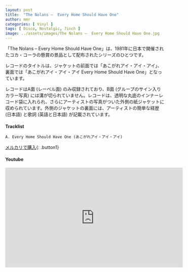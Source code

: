 ```yaml
---
layout: post
title:  "The Nolans –  Every Home Should Have One"
author: mmr
categories: [ Vinyl ]
tags: [ Disco, Nostalgic, 7inch ]
image: ../assets/images/The Nolans –  Every Home Should Have One.jpg
---
```


「The Nolans –  Every Home Should Have One」は、1981年に日本で開催されたコカ・コーラの懸賞の景品として配布されたシリーズのひとつです。

レコードのタイトルは、ジャケットの前面では「あこがれアイ・アイ・アイ」、裏面では「あこがれアイ・アイ・アイ Every Home Should Have One」となっています。

レコードはA面 (レーベル面) のみ収録されており、B面 (グループのサイン入りカラー写真) には溝が切られていません。レコードは、透明な丸底のインナーレコード袋に入れられ、さらにアーティストの写真がついた外側の紙ジャケットに収められています。外側のジャケットの裏面には、アーティストの簡単な経歴 (日本語) と歌詞 (英語と日本語) が記載されています。

#### Tracklist
```md
A. Every Home Should Have One (あこがれアイ・アイ・アイ)
```

[メルカリで購入](https://jp.mercari.com/item/m72093615038?afid=6142608987){: .button1}

#### Youtube
<iframe width="560" height="315" src="https://www.youtube.com/embed/S_5RIEiOm-k?si=rGc_1OAh0z98dJ4L" title="YouTube video player" frameborder="0" allow="accelerometer; autoplay; clipboard-write; encrypted-media; gyroscope; picture-in-picture; web-share" referrerpolicy="strict-origin-when-cross-origin" allowfullscreen></iframe>
